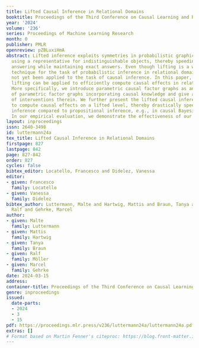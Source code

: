 ```yaml
---
title: Lifted Causal Inference in Relational Domains
booktitle: Proceedings of the Third Conference on Causal Learning and Reasoning
year: '2024'
volume: '236'
series: Proceedings of Machine Learning Research
month: 0
publisher: PMLR
openreview: pZBLuxiHmA
abstract: Lifted inference exploits symmetries in probabilistic graphical models by
  using a representative for indistinguishable objects, thereby speeding up query
  answering while maintaining exact answers. Even though lifting is a well-established
  technique for the task of probabilistic inference in relational domains, it has
  not yet been applied to the task of causal inference. In this paper, we show how
  lifting can be applied to efficiently compute causal effects in relational domains.
  More specifically, we introduce parametric causal factor graphs as an extension
  of parametric factor graphs incorporating causal knowledge and give a formal semantics
  of interventions therein. We further present the lifted causal inference algorithm
  to compute causal effects on a lifted level, thereby drastically speeding up causal
  inference compared to propositional inference, e.g., in causal Bayesian networks.
  In our empirical evaluation, we demonstrate the effectiveness of our approach.
layout: inproceedings
issn: 2640-3498
id: luttermann24a
tex_title: Lifted Causal Inference in Relational Domains
firstpage: 827
lastpage: 842
page: 827-842
order: 827
cycles: false
bibtex_editor: Locatello, Francesco and Didelez, Vanessa
editor:
- given: Francesco
  family: Locatello
- given: Vanessa
  family: Didelez
bibtex_author: Luttermann, Malte and Hartwig, Mattis and Braun, Tanya and M\"oller,
  Ralf and Gehrke, Marcel
author:
- given: Malte
  family: Luttermann
- given: Mattis
  family: Hartwig
- given: Tanya
  family: Braun
- given: Ralf
  family: Möller
- given: Marcel
  family: Gehrke
date: 2024-03-15
address:
container-title: Proceedings of the Third Conference on Causal Learning and Reasoning
genre: inproceedings
issued:
  date-parts:
  - 2024
  - 3
  - 15
pdf: https://proceedings.mlr.press/v236/luttermann24a/luttermann24a.pdf
extras: []
# Format based on Martin Fenner's citeproc: https://blog.front-matter.io/posts/citeproc-yaml-for-bibliographies/
---
```

